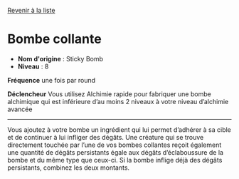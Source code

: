 [Revenir à la liste](..)

# Bombe collante

 * **Nom d'origine** : Sticky Bomb
 * **Niveau** : 8


<p><strong>Fréquence</strong> une fois par round</p>
<p><strong>Déclencheur</strong> Vous utilisez Alchimie rapide pour fabriquer une bombe alchimique qui est inférieure d’au moins 2 niveaux à votre niveau d’alchimie avancée</p>
<hr>
<p>Vous ajoutez à votre bombe un ingrédient qui lui permet d’adhérer à sa cible et de continuer à lui infliger des dégâts. Une créature qui se trouve directement touchée par l’une de vos bombes collantes reçoit également une quantité de dégâts persistants égale aux dégâts d’éclaboussure de la bombe et du même type que ceux-ci. Si la bombe inflige déjà des dégâts persistants, combinez les deux montants.</p>